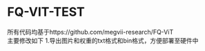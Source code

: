 # FQ-VIT-TEST
所有代码均基于https://github.com/megvii-research/FQ-ViT  
主要修改如下
1.导出图片和权重的txt格式和bin格式，方便部署至硬件中
